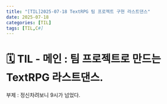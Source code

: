 ```yaml
---
title: "[TIL]2025-07-18 TextRPG 팀 프로젝트 구현 라스트댄스"
date: 2025-07-18
categories: [TIL]
tags: [TIL,C#]
---
```

# 🗓️ TIL - 메인 : 팀 프로젝트로 만드는 TextRPG 라스트댄스.  
부제 : 정신차려보니 9시가 넘었다.
